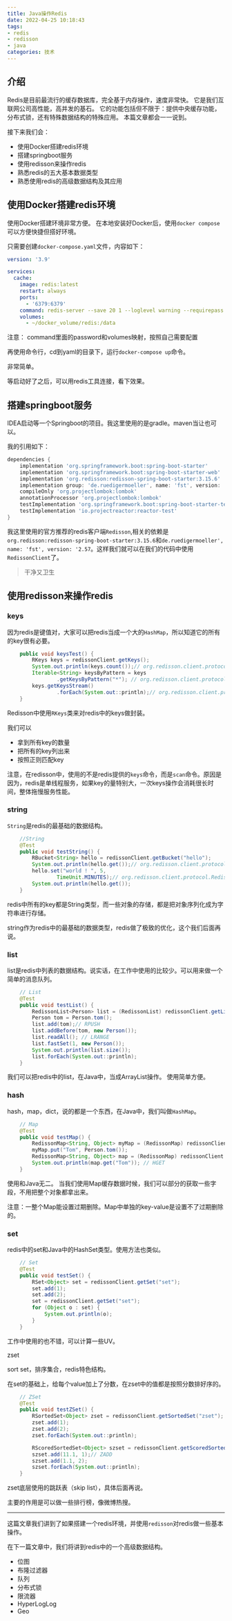 ```yaml
---
title: Java操作Redis
date: 2022-04-25 10:18:43
tags: 
- redis 
- redisson 
- java
categories: 技术
---
```

## 介绍

Redis是目前最流行的缓存数据库，完全基于内存操作，速度非常快。
它是我们互联网公司高性能，高并发的基石。
它的功能包括但不限于：提供中央缓存功能，分布式锁，还有特殊数据结构的特殊应用。
本篇文章都会一一说到。

接下来我们会：

- 使用Docker搭建redis环境
- 搭建springboot服务
- 使用redisson来操作redis
- 熟悉redis的五大基本数据类型
- 熟悉使用redis的高级数据结构及其应用

## 使用Docker搭建redis环境

使用Docker搭建环境非常方便。 在本地安装好Docker后，使用`docker compose`可以方便快捷但搭好环境。

只需要创建`docker-compose.yaml`文件，内容如下：

```yaml
version: '3.9'

services:
  cache:
    image: redis:latest
    restart: always
    ports:
      - '6379:6379'
    command: redis-server --save 20 1 --loglevel warning --requirepass eYVX7EwVmmxKPCDmwMtyKVge8oLd2t81
    volumes:
      - ~/docker_volume/redis:/data
```

注意： command里面的password和volumes映射，按照自己需要配置

再使用命令行，cd到yaml的目录下，运行`docker-compose up`命令。

非常简单。

等启动好了之后，可以用redis工具连接，看下效果。

## 搭建springboot服务

IDEA启动等一个Springboot的项目。我这里使用的是gradle。maven当让也可以。

我的引用如下：

```gradle
dependencies {
    implementation 'org.springframework.boot:spring-boot-starter'
    implementation 'org.springframework.boot:spring-boot-starter-web'
    implementation 'org.redisson:redisson-spring-boot-starter:3.15.6'
    implementation group: 'de.ruedigermoeller', name: 'fst', version: '2.57'
    compileOnly 'org.projectlombok:lombok'
    annotationProcessor 'org.projectlombok:lombok'
    testImplementation 'org.springframework.boot:spring-boot-starter-test'
    testImplementation 'io.projectreactor:reactor-test'
}
```

我这里使用的官方推荐的redis客户端`Redisson`,相关的依赖是`org.redisson:redisson-spring-boot-starter:3.15.6`和`de.ruedigermoeller', name: 'fst', version: '2.57`。这样我们就可以在我们的代码中使用`RedissonClient`了。

> 干净又卫生

## 使用redisson来操作redis

### keys

因为redis是键值对，大家可以把redis当成一个大的`HashMap`，所以知道它的所有的key很有必要。

```java
	public void keysTest() {
		RKeys keys = redissonClient.getKeys();
		System.out.println(keys.count());// org.redisson.client.protocol.RedisCommands.DBSIZE 命令
		Iterable<String> keysByPattern = keys
				.getKeysByPattern("*"); // org.redisson.client.protocol.RedisCommands.SCAN
		keys.getKeysStream()
				.forEach(System.out::println);// org.redisson.client.protocol.RedisCommands.SCAN
	}
```

Redisson中使用`RKeys`类来对redis中的keys做封装。

我们可以

- 拿到所有key的数量
- 把所有的key列出来
- 按照正则匹配key

注意，在redisson中，使用的不是redis提供的`keys`命令，而是`scan`命令。原因是因为，redis是单线程服务，如果key的量特别大，一次keys操作会消耗很长时间，整体拖慢服务性能。

### string

`String`是redis的最基础的数据结构。

```java
	//String
	@Test
	public void testString() {
		RBucket<String> hello = redissonClient.getBucket("hello");
		System.out.println(hello.get());// org.redisson.client.protocol.RedisCommands.GET
		hello.set("world ! ", 5,
				TimeUnit.MINUTES);// org.redisson.client.protocol.RedisCommands.PSETEX
		System.out.println(hello.get());
	}
```

redis中所有的key都是String类型，而一些对象的存储，都是把对象序列化成为字符串进行存储。

string作为redis中的最基础的数据类型，redis做了极致的优化，这个我们后面再说。

### list

list是redis中列表的数据结构。说实话，在工作中使用的比较少。可以用来做一个简单的消息队列。

```java
	// List
	@Test
	public void testList() {
		RedissonList<Person> list = (RedissonList) redissonClient.getList("list");
		Person tom = Person.tom();
		list.add(tom);// RPUSH
		list.addBefore(tom, new Person());
		list.readAll(); // LRANGE
		list.fastSet(1, new Person());
		System.out.println(list.size());
		list.forEach(System.out::println);
	}
```

我们可以把redis中的list，在Java中，当成ArrayList操作。 使用简单方便。

### hash

hash，map，dict，说的都是一个东西，在Java中，我们叫做`HashMap`。

```java
	// Map
	@Test
	public void testMap() {
		RedissonMap<String, Object> myMap = (RedissonMap) redissonClient.getMap("myMap");
		myMap.put("Tom", Person.tom());
		RedissonMap<String, Object> map = (RedissonMap) redissonClient.getMap("myMap");
		System.out.println(map.get("Tom")); // HGET
	}
```

使用和Java无二。 当我们使用Map缓存数据时候，我们可以部分的获取一些字段，不用把整个对象都拿出来。

注意：一整个Map能设置过期删除。Map中单独的key-value是设置不了过期删除的。

### set

redis中的set和Java中的HashSet类型。使用方法也类似。

```java
	// Set
	@Test
	public void testSet() {
		RSet<Object> set = redissonClient.getSet("set");
		set.add(1);
		set.add(2);
		set = redissonClient.getSet("set");
		for (Object o : set) {
			System.out.println(o);
		}
	}
```

工作中使用的也不错，可以计算一些UV。

zset

sort set，排序集合，redis特色结构。

在set的基础上，给每个value加上了分数，在zset中的值都是按照分数排好序的。

```java
	// ZSet
	@Test
	public void testZSet() {
		RSortedSet<Object> zset = redissonClient.getSortedSet("zset");
		zset.add(1);
		zset.add(2);
		zset.forEach(System.out::println);

		RScoredSortedSet<Object> szset = redissonClient.getScoredSortedSet("szset");
		szset.add(11.1, 1);// ZADD
		szset.add(1.1, 2);
		szset.forEach(System.out::println);
	}
```

zset底层使用的跳跃表（skip list），具体后面再说。

主要的作用是可以做一些排行榜，像微博热搜。


---

这篇文章我们讲到了如果搭建一个redis环境，并使用`redisson`对redis做一些基本操作。

在下一篇文章中，我们将讲到redis中的一个高级数据结构。

- 位图
- 布隆过滤器
- 队列
- 分布式锁
- 限流器
- HyperLogLog
- [](https://)Geo
